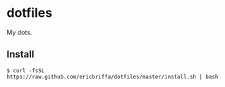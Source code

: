 # dotfiles

My dots.

## Install

```
$ curl -fsSL https://raw.github.com/ericbriffa/dotfiles/master/install.sh | bash
```
